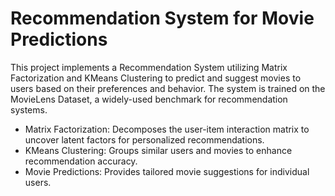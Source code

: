 # Recommendation System for Movie Predictions

This project implements a Recommendation System utilizing Matrix Factorization and KMeans Clustering to predict and suggest movies to users based on their preferences and behavior. The system is trained on the MovieLens Dataset, a widely-used benchmark for recommendation systems.


- Matrix Factorization: Decomposes the user-item interaction matrix to uncover latent factors for personalized recommendations.
- KMeans Clustering: Groups similar users and movies to enhance recommendation accuracy.
- Movie Predictions: Provides tailored movie suggestions for individual users.